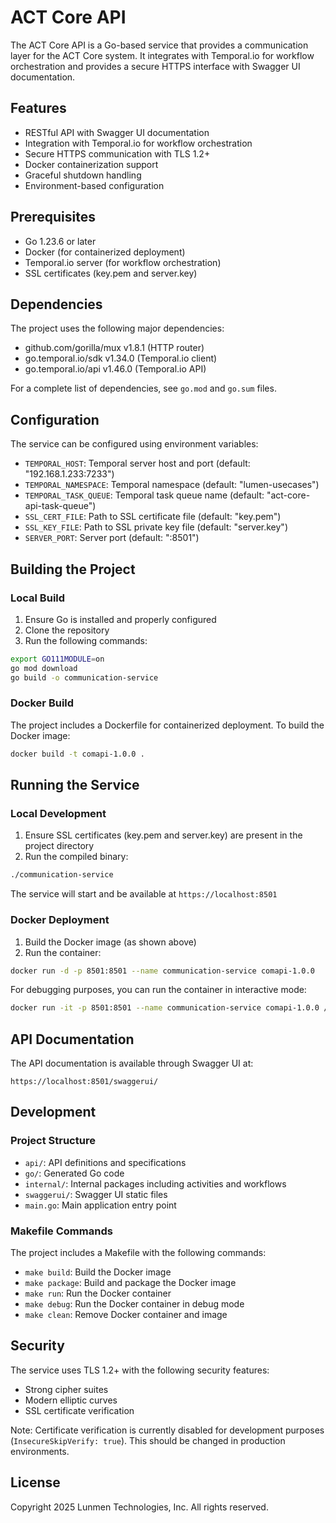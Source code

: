# ACT Core API

The ACT Core API is a Go-based service that provides a communication layer for the ACT Core system. It integrates with Temporal.io for workflow orchestration and provides a secure HTTPS interface with Swagger UI documentation.

## Features

- RESTful API with Swagger UI documentation
- Integration with Temporal.io for workflow orchestration
- Secure HTTPS communication with TLS 1.2+
- Docker containerization support
- Graceful shutdown handling
- Environment-based configuration

## Prerequisites

- Go 1.23.6 or later
- Docker (for containerized deployment)
- Temporal.io server (for workflow orchestration)
- SSL certificates (key.pem and server.key)

## Dependencies

The project uses the following major dependencies:

- github.com/gorilla/mux v1.8.1 (HTTP router)
- go.temporal.io/sdk v1.34.0 (Temporal.io client)
- go.temporal.io/api v1.46.0 (Temporal.io API)

For a complete list of dependencies, see `go.mod` and `go.sum` files.

## Configuration

The service can be configured using environment variables:

- `TEMPORAL_HOST`: Temporal server host and port (default: "192.168.1.233:7233")
- `TEMPORAL_NAMESPACE`: Temporal namespace (default: "lumen-usecases")
- `TEMPORAL_TASK_QUEUE`: Temporal task queue name (default: "act-core-api-task-queue")
- `SSL_CERT_FILE`: Path to SSL certificate file (default: "key.pem")
- `SSL_KEY_FILE`: Path to SSL private key file (default: "server.key")
- `SERVER_PORT`: Server port (default: ":8501")

## Building the Project

### Local Build

1. Ensure Go is installed and properly configured
2. Clone the repository
3. Run the following commands:

```bash
export GO111MODULE=on
go mod download
go build -o communication-service
```

### Docker Build

The project includes a Dockerfile for containerized deployment. To build the Docker image:

```bash
docker build -t comapi-1.0.0 .
```

## Running the Service

### Local Development

1. Ensure SSL certificates (key.pem and server.key) are present in the project directory
2. Run the compiled binary:

```bash
./communication-service
```

The service will start and be available at `https://localhost:8501`

### Docker Deployment

1. Build the Docker image (as shown above)
2. Run the container:

```bash
docker run -d -p 8501:8501 --name communication-service comapi-1.0.0
```

For debugging purposes, you can run the container in interactive mode:

```bash
docker run -it -p 8501:8501 --name communication-service comapi-1.0.0 /bin/bash
```

## API Documentation

The API documentation is available through Swagger UI at:
```
https://localhost:8501/swaggerui/
```

## Development

### Project Structure

- `api/`: API definitions and specifications
- `go/`: Generated Go code
- `internal/`: Internal packages including activities and workflows
- `swaggerui/`: Swagger UI static files
- `main.go`: Main application entry point

### Makefile Commands

The project includes a Makefile with the following commands:

- `make build`: Build the Docker image
- `make package`: Build and package the Docker image
- `make run`: Run the Docker container
- `make debug`: Run the Docker container in debug mode
- `make clean`: Remove Docker container and image

## Security

The service uses TLS 1.2+ with the following security features:
- Strong cipher suites
- Modern elliptic curves
- SSL certificate verification

Note: Certificate verification is currently disabled for development purposes (`InsecureSkipVerify: true`). This should be changed in production environments.

## License

Copyright 2025 Lunmen Technologies, Inc. All rights reserved. 